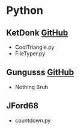 # Python

## KetDonk [GitHub](http://github.com/KetDonk)
  - CoolTriangle.py
  - FileTyper.py

## Gungusss [GitHub](http://github.com/gungusss)
  - Nothing Bruh

## JFord68 
  - countdown.py


